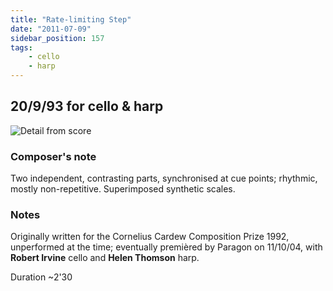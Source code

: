 ```yaml
---
title: "Rate-limiting Step"
date: "2011-07-09"
sidebar_position: 157
tags:
    - cello
    - harp
---
```

## 20/9/93 for cello & harp

![](/img/rate1152.png "Detail from score")

### Composer's note

Two independent, contrasting parts, synchronised at cue points; rhythmic, mostly non-repetitive. Superimposed synthetic scales.

### Notes

Originally written for the Cornelius Cardew Composition Prize 1992, unperformed at the time; eventually premièred by Paragon on 11/10/04, with **Robert Irvine** cello and **Helen Thomson** harp.

Duration ~2'30
